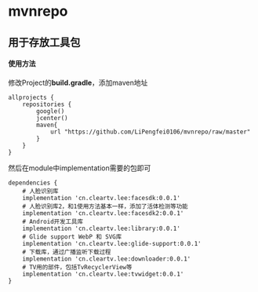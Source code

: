 # mvnrepo
## 用于存放工具包
#### 使用方法
修改Project的**build.gradle**，添加maven地址
```
allprojects {
    repositories {
        google()
        jcenter()
        maven{
            url "https://github.com/LiPengfei0106/mvnrepo/raw/master"
        }
    }
}
```
然后在module中implementation需要的包即可
```
dependencies {
    # 人脸识别库
    implementation 'cn.cleartv.lee:facesdk:0.0.1'
	# 人脸识别库2，和1使用方法基本一样，添加了活体检测等功能
    implementation 'cn.cleartv.lee:facesdk2:0.0.1'
    # Android开发工具库
    implementation 'cn.cleartv.lee:library:0.0.1'
    # Glide support WebP 和 SVG库
    implementation 'cn.cleartv.lee:glide-support:0.0.1'
    # 下载库，通过广播监听下载过程
    implementation 'cn.cleartv.lee:downloader:0.0.1'
    # TV用的部件，包括TvRecyclerView等
    implementation 'cn.cleartv.lee:tvwidget:0.0.1'
}
```
